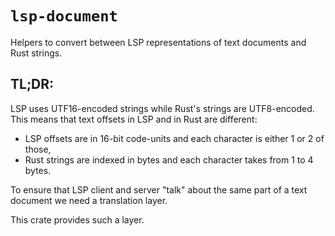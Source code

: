 # `lsp-document`

Helpers to convert between LSP representations of text documents and Rust strings.

## TL;DR:

LSP uses UTF16-encoded strings while Rust's strings are UTF8-encoded. This
means that text offsets in LSP and in Rust are different:
- LSP offsets are in 16-bit code-units and each character is either 1 or 2 of those,
- Rust strings are indexed in bytes and each character takes from 1 to 4 bytes.

To ensure that LSP client and server "talk" about the same part of a text
document we need a translation layer.

This crate provides such a layer.
